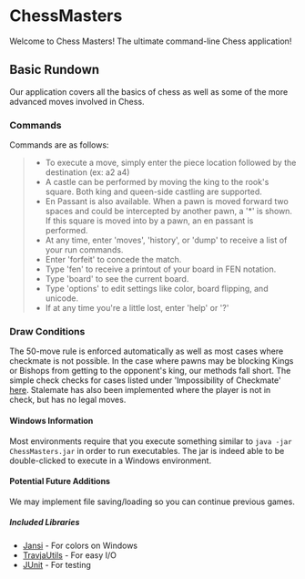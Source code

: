 # ChessMasters
Welcome to Chess Masters! The ultimate command-line Chess application!

## Basic Rundown
Our application covers all the basics of chess as well as some of the more advanced moves involved in Chess.

### Commands
Commands are as follows:
> - To execute a move, simply enter the piece location followed by the destination (ex: a2 a4)
> - A castle can be performed by moving the king to the rook's square. Both king and queen-side castling are supported.
> - En Passant is also available. When a pawn is moved forward two spaces and could be intercepted by another pawn, a '*' is shown. If this square is moved into by a pawn, an en passant is performed.
> - At any time, enter 'moves', 'history', or 'dump' to receive a list of your run commands.
> - Enter 'forfeit' to concede the match.
> - Type 'fen' to receive a printout of your board in FEN notation.
> - Type 'board' to see the current board.
> - Type 'options' to edit settings like color, board flipping, and unicode.
> - If at any time you're a little lost, enter 'help' or '?'

### Draw Conditions
The 50-move rule is enforced automatically as well as most cases where checkmate is not possible.
In the case where pawns may be blocking Kings or Bishops from getting to the opponent's king, our methods fall short.
The simple check checks for cases listed under 'Impossibility of Checkmate' [here](https://en.wikipedia.org/wiki/Draw_(chess)#Draws_in_all_games).
Stalemate has also been implemented where the player is not in check, but has no legal moves.

#### Windows Information
Most environments require that you execute something similar to `java -jar ChessMasters.jar`
in order to run executables. The jar is indeed able to be double-clicked to execute in a Windows environment.

#### Potential Future Additions
We may implement file saving/loading so you can continue previous games.

##### Included Libraries
- [Jansi](https://github.com/fusesource/jansi) - For colors on Windows
- [TravjaUtils](https://github.com/Travja/TravjaUtils) - For easy I/O
- [JUnit](https://junit.org/junit5/) - For testing